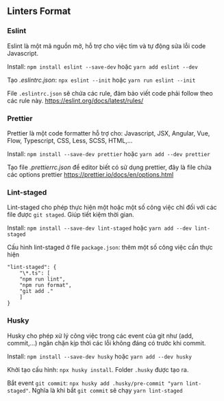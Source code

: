 ## Linters Format

### **Eslint**

Eslint là một mã nguồn mở, hỗ trợ cho việc tìm và tự động sửa lỗi code Javascript.

Install: `npm install eslint --save-dev` hoặc `yarn add eslint --dev`

Tạo _.eslintrc.json_: `npx eslint --init` hoặc `yarn run eslint --init`

File `.eslintrc.json` sẽ chứa các rule, đảm bảo viết code phải follow theo các rule này.
https://eslint.org/docs/latest/rules/

### **Prettier**

Prettier là một code formatter hỗ trợ cho: Javascript, JSX, Angular, Vue, Flow, Typescript, CSS, Less, SCSS, HTML,...

Install: `npm install --save-dev prettier` hoặc `yarn add --dev prettier`

Tạo file _.prettierrc.json_ để editor biết có sử dụng prettier, đây là file chứa các options prettier
https://prettier.io/docs/en/options.html

### **Lint-staged**

Lint-staged cho phép thực hiện một hoặc một số công việc chỉ đối với các file được `git staged`. Giúp tiết kiệm thời gian.

Install: `npm install --save-dev lint-staged` hoặc `yarn add --dev lint-staged`

Cấu hình lint-staged ở file `package.json`: thêm một số công việc cần thực hiện

    "lint-staged": {
        "\*.ts": [
        "npm run lint",
        "npm run format",
        "git add ."
        ]
    }

### **Husky**

Husky cho phép xử lý công việc trong các event của git như (add, commit,...) ngăn chặn kịp thời các lỗi không đáng có trước khi commit.

Install: `npm install --save-dev husky` hoặc `yarn add --dev husky`

Khởi tạo cấu hình: `npx husky install`. Folder `.husky` được tạo ra.

Bắt event `git commit`: `npx husky add .husky/pre-commit "yarn lint-staged"`. Nghĩa là khi bắt `git commit` sẽ chạy `yarn lint-staged`
